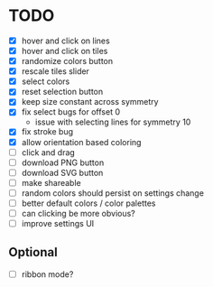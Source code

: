 # TODO

- [x] hover and click on lines
- [x] hover and click on tiles
- [x] randomize colors button
- [x] rescale tiles slider
- [x] select colors
- [x] reset selection button
- [x] keep size constant across symmetry
- [x] fix select bugs for offset 0
	- issue with selecting lines for symmetry 10
- [x] fix stroke bug
- [x] allow orientation based coloring
- [ ] click and drag
- [ ] download PNG button
- [ ] download SVG button
- [ ] make shareable
- [ ] random colors should persist on settings change
- [ ] better default colors / color palettes
- [ ] can clicking be more obvious?
- [ ] improve settings UI

## Optional
- [ ] ribbon mode?

